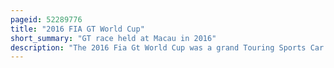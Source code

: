 ```yaml
---
pageid: 52289776
title: "2016 FIA GT World Cup"
short_summary: "GT race held at Macau in 2016"
description: "The 2016 Fia Gt World Cup was a grand Touring Sports Car Race held on 20 november 2016 in the Streets of the autonomous Province of Macau. It was the second annual Edition of the Event and the ninth Time that gt3-specified Machinery had participated in Macau. Unlike the 2015 Race it was not run as a non-championship Gt Asia Series Race. The Automobile General Association Macau-China appointed Motorsports organiser Stéphane Ratel Organisation to help form a Grid. The Race itself consisted of two Races - a twelve-lap Qualification Race that determined the starting Grid for the four-lap main Race."
---
```

